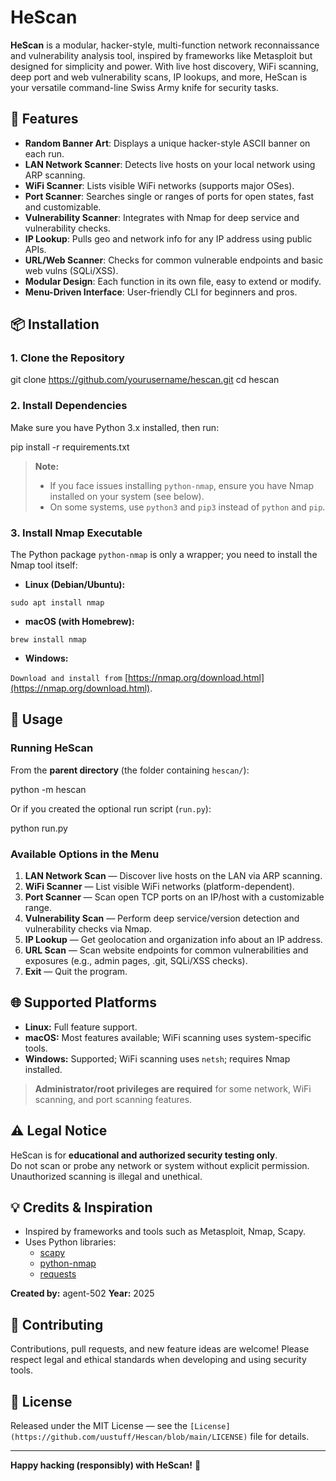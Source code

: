 # HeScan

**HeScan** is a modular, hacker-style, multi-function network reconnaissance and vulnerability analysis tool, inspired by frameworks like Metasploit but designed for simplicity and power. With live host discovery, WiFi scanning, deep port and web vulnerability scans, IP lookups, and more, HeScan is your versatile command-line Swiss Army knife for security tasks.

## 🚩 Features

- **Random Banner Art**: Displays a unique hacker-style ASCII banner on each run.
- **LAN Network Scanner**: Detects live hosts on your local network using ARP scanning.
- **WiFi Scanner**: Lists visible WiFi networks (supports major OSes).
- **Port Scanner**: Searches single or ranges of ports for open states, fast and customizable.
- **Vulnerability Scanner**: Integrates with Nmap for deep service and vulnerability checks.
- **IP Lookup**: Pulls geo and network info for any IP address using public APIs.
- **URL/Web Scanner**: Checks for common vulnerable endpoints and basic web vulns (SQLi/XSS).
- **Modular Design**: Each function in its own file, easy to extend or modify.
- **Menu-Driven Interface**: User-friendly CLI for beginners and pros.

## 📦 Installation

### 1. Clone the Repository

git clone https://github.com/yourusername/hescan.git
cd hescan


### 2. Install Dependencies

Make sure you have Python 3.x installed, then run:

pip install -r requirements.txt


> **Note:**  
> - If you face issues installing `python-nmap`, ensure you have Nmap installed on your system (see below).  
> - On some systems, use `python3` and `pip3` instead of `python` and `pip`.

### 3. Install Nmap Executable

The Python package `python-nmap` is only a wrapper; you need to install the Nmap tool itself:

- **Linux (Debian/Ubuntu):**

`sudo apt install nmap`


- **macOS (with Homebrew):**

`brew install nmap`


- **Windows:**

```Download and install from``` [https://nmap.org/download.html](https://nmap.org/download.html).

## 🚀 Usage

### Running HeScan

From the **parent directory** (the folder containing `hescan/`):

python -m hescan


Or if you created the optional run script (`run.py`):

python run.py


### Available Options in the Menu

1. **LAN Network Scan** — Discover live hosts on the LAN via ARP scanning.  
2. **WiFi Scanner** — List visible WiFi networks (platform-dependent).  
3. **Port Scanner** — Scan open TCP ports on an IP/host with a customizable range.  
4. **Vulnerability Scan** — Perform deep service/version detection and vulnerability checks via Nmap.  
5. **IP Lookup** — Get geolocation and organization info about an IP address.  
6. **URL Scan** — Scan website endpoints for common vulnerabilities and exposures (e.g., admin pages, .git, SQLi/XSS checks).  
7. **Exit** — Quit the program.

## 🌐 Supported Platforms

- **Linux:** Full feature support.  
- **macOS:** Most features available; WiFi scanning uses system-specific tools.  
- **Windows:** Supported; WiFi scanning uses `netsh`; requires Nmap installed.

> **Administrator/root privileges are required** for some network, WiFi scanning, and port scanning features.

## ⚠️ Legal Notice

HeScan is for **educational and authorized security testing only**.  
Do not scan or probe any network or system without explicit permission.  
Unauthorized scanning is illegal and unethical.

## 💡 Credits & Inspiration

- Inspired by frameworks and tools such as Metasploit, Nmap, Scapy.  
- Uses Python libraries:  
  - [scapy](https://github.com/secdev/scapy)  
  - [python-nmap](https://xael.org/pages/python-nmap-en.html)  
  - [requests](https://docs.python-requests.org/en/latest/)

**Created by:** agent-502
**Year:** 2025

## 🌟 Contributing

Contributions, pull requests, and new feature ideas are welcome! Please respect legal and ethical standards when developing and using security tools.

## 📄 License

Released under the MIT License — see the `[License](https://github.com/uustuff/Hescan/blob/main/LICENSE)` file for details.

---

**Happy hacking (responsibly) with HeScan!** 🚀
